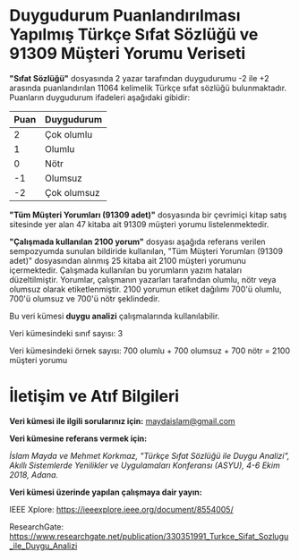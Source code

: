 # Duygudurum Puanlandırılması Yapılmış Türkçe Sıfat Sözlüğü ve 91309 Müşteri Yorumu Veriseti

**"Sıfat Sözlüğü"** dosyasında 2 yazar tarafından duygudurumu -2 ile +2 arasında puanlandırılan 11064 kelimelik Türkçe sıfat sözlüğü bulunmaktadır. Puanların duygudurum ifadeleri aşağıdaki gibidir:

| Puan  |  Duygudurum |
|---|---|
| 2  | Çok olumlu  |
| 1  | Olumlu  |
| 0  | Nötr  |
| -1  | Olumsuz  |
| -2  | Çok olumsuz  |

**"Tüm Müşteri Yorumları (91309 adet)"** dosyasında bir çevrimiçi kitap satış sitesinde yer alan 47 kitaba ait 91309 müşteri yorumu listelenmektedir.

**"Çalışmada kullanılan 2100 yorum"** dosyası aşağıda referans verilen sempozyumda sunulan bildiride kullanılan, "Tüm Müşteri Yorumları (91309 adet)" dosyasından alınmış 25 kitaba ait 2100 müşteri yorumunu içermektedir. Çalışmada kullanılan bu yorumların yazım hataları düzeltilmiştir. Yorumlar, çalışmanın yazarları tarafından olumlu, nötr veya olumsuz olarak etiketlenmiştir. 2100 yorumun etiket dağılımı 700'ü olumlu, 700'ü olumsuz ve 700'ü nötr şeklindedir.

Bu veri kümesi **duygu analizi** çalışmalarında kullanılabilir.

Veri kümesindeki sınıf sayısı: 3

Veri kümesindeki örnek sayısı: 700 olumlu + 700 olumsuz + 700 nötr = 2100 müşteri yorumu

# İletişim ve Atıf Bilgileri

**Veri kümesi ile ilgili sorularınız için:** maydaislam@gmail.com 

**Veri kümesine referans vermek için:**

*İslam Mayda ve Mehmet Korkmaz, "Türkçe Sıfat Sözlüğü ile Duygu Analizi", Akıllı Sistemlerde Yenilikler ve Uygulamaları Konferansı (ASYU), 4-6 Ekim 2018, Adana.*

**Veri kümesi üzerinde yapılan çalışmaya dair yayın:**

IEEE Xplore: https://ieeexplore.ieee.org/document/8554005/

ResearchGate: https://www.researchgate.net/publication/330351991_Turkce_Sifat_Sozlugu_ile_Duygu_Analizi
